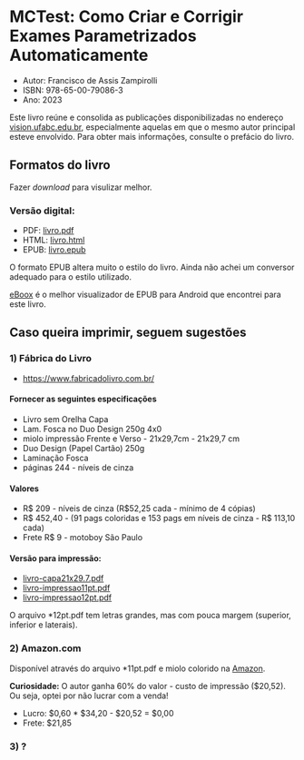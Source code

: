 # MCTest: Como Criar e Corrigir Exames Parametrizados Automaticamente

* Autor: Francisco de Assis Zampirolli
* ISBN: 978-65-00-79086-3 
* Ano: 2023

Este livro reúne e consolida as publicações disponibilizadas 
no endereço [vision.ufabc.edu.br](http://vision.ufabc.edu.br), 
especialmente aquelas em que o mesmo autor principal esteve envolvido. 
Para obter mais informações, consulte o prefácio do livro.

## Formatos do livro

Fazer *download* para visulizar melhor.

### Versão digital:

* PDF: [livro.pdf](https://github.com/fzampirolli/mctest/blob/master/book/1ed-br/livro.pdf)
* HTML: [livro.html](https://github.com/fzampirolli/mctest/blob/master/book/1ed-br/livro.html)
* EPUB: [livro.epub](https://github.com/fzampirolli/mctest/blob/master/book/1ed-br/livro.epub)

O formato EPUB altera muito o estilo do livro. 
Ainda não achei um conversor adequado para o estilo utilizado. 

[eBoox](https://play.google.com/store/apps/details?id=com.reader.books&hl=pt_BR&gl=US) 
 é o melhor visualizador de EPUB para Android que encontrei para este livro.

## Caso queira imprimir, seguem sugestões

### 1) Fábrica do Livro 
* https://www.fabricadolivro.com.br/

#### Fornecer as seguintes especificações

* Livro sem Orelha Capa 
* Lam. Fosca no Duo Design 250g 4x0 
* miolo impressão Frente e Verso - 21x29,7cm - 21x29,7 cm 
* Duo Design (Papel Cartão) 250g 
* Laminação Fosca
* páginas 244 - níveis de cinza

#### Valores
* R$ 209 - níveis de cinza (R$52,25 cada - mínimo de 4 cópias)
* R$ 452,40 - (91 pags coloridas e 153 pags em níveis de cinza - R$ 113,10 cada)
* Frete R$ 9 - motoboy São Paulo

#### Versão para impressão:
* [livro-capa21x29.7.pdf](https://github.com/fzampirolli/mctest/blob/master/book/1ed-br/livro-capa21x29.7.pdf)
* [livro-impressao11pt.pdf](https://github.com/fzampirolli/mctest/blob/master/book/1ed-br/livro-impressao11pt.pdf)
* [livro-impressao12pt.pdf](https://github.com/fzampirolli/mctest/blob/master/book/1ed-br/livro-impressao12pt.pdf)

O arquivo *12pt.pdf tem letras grandes, mas com pouca margem (superior, inferior e laterais).

### 2) Amazon.com

Disponível através do arquivo *11pt.pdf e miolo colorido na [Amazon](https://www.amazon.com/dp/B0CHL7DLKC?ref_=pe_3052080_397514860).

**Curiosidade:** O autor ganha 60% do valor - custo de impressão ($20,52). Ou seja, optei por não lucrar com a venda!
- Lucro: $0,60 * $34,20 - $20,52 = $0,00
- Frete: $21,85

### 3) ?
